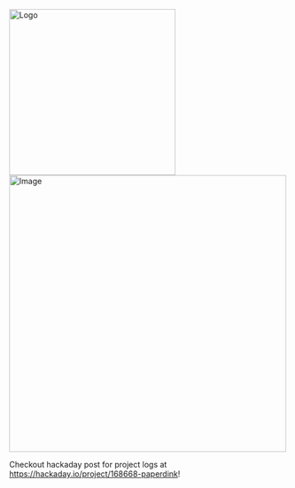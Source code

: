 <img src="https://paperdink.github.io/images/paperd_ink.svg" alt="Logo" width="300px">

<img src="https://paperdink.github.io/images/abstract_clock_side_image.png" alt="Image" width="500px">

Checkout hackaday post for project logs at https://hackaday.io/project/168668-paperdink!

